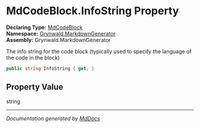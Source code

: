 ﻿<!--  
  <auto-generated>   
    The contents of this file were generated by a tool.  
    Changes to this file may be list if the file is regenerated  
  </auto-generated>   
-->

# MdCodeBlock.InfoString Property

**Declaring Type:** [MdCodeBlock](../index.md)  
**Namespace:** [Grynwald.MarkdownGenerator](../../index.md)  
**Assembly:** Grynwald.MarkdownGenerator

The info string for the code block (typically used to specify the language of the code in the block)

```csharp
public string InfoString { get; }
```

## Property Value

string

___

*Documentation generated by [MdDocs](https://github.com/ap0llo/mddocs)*
